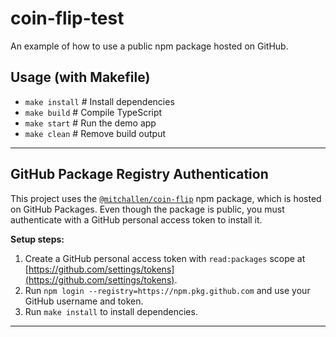 coin-flip-test
==
An example of how to use a public npm package hosted on GitHub.

## Usage (with Makefile)

- `make install`   # Install dependencies
- `make build`    # Compile TypeScript
- `make start`    # Run the demo app
- `make clean`    # Remove build output

---

## GitHub Package Registry Authentication

This project uses the [`@mitchallen/coin-flip`](https://github.com/users/mitchallen/packages/npm/package/coin-flip) npm package, which is hosted on GitHub Packages. Even though the package is public, you must authenticate with a GitHub personal access token to install it.

**Setup steps:**
1. Create a GitHub personal access token with `read:packages` scope at [https://github.com/settings/tokens](https://github.com/settings/tokens).
2. Run `npm login --registry=https://npm.pkg.github.com` and use your GitHub username and token.
3. Run `make install` to install dependencies.

---



